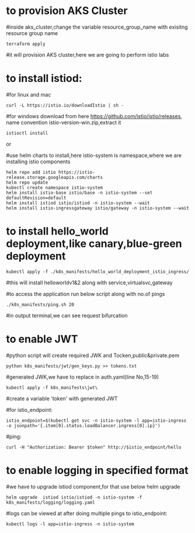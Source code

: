 # to provision AKS Cluster

#inside aks_cluster,change the variable resource_group_name with exisitng resource group name

    terraform apply

#it will provision AKS cluster,here we are going to perform istio labs


# to install istiod:
#for linux and mac
       
    curl -L https://istio.io/downloadIstio | sh -

#for windows download from here https://github.com/istio/istio/releases, name convention istio-version-win.zip,extract it
  
    istioctl install

or

#use helm charts to install,here istio-system is namespace,where we are installing istio components

    helm repo add istio https://istio-release.storage.googleapis.com/charts
    helm repo update
    kubectl create namespace istio-system
    helm install istio-base istio/base -n istio-system --set defaultRevision=default
    helm install istiod istio/istiod -n istio-system --wait
    helm install istio-ingressgateway istio/gateway -n istio-system --wait

# to install hello_world deployment,like canary,blue-green deployment

    kubectl apply -f ./k8s_manifests/hello_world_deployment_istio_ingress/

#this will install helloworldv1&2 along with service,virtualsvc,gateway

#to access the application run below script along with no.of pings

    ./k8s_manifests/ping.sh 20

#in output terminal,we can see request bifurcation

# to enable JWT

#python script will create required JWK and Tocken,public&private.pem

    python k8s_manifests/jwt/gen_keys.py >> tokens.txt

#generated JWK,we have to replace in auth.yaml(line No,15-19)

    kubectl apply -f k8s_manifests\jwt\

#create a variable 'token' with generated JWT

#for istio_endpoint:

    istio_endpoint=$(kubectl get svc -n istio-system -l app=istio-ingress -o jsonpath='{.item[0].status.loadBalancer.ingress[0].ip}')

#ping: 

    curl -H "Authorization: Bearer $token" http://$istio_endpoint/hello

# to enable logging in specified format

#we have to upgrade istiod component,for that use below helm upgrade

    helm upgrade  istiod istio/istiod -n istio-system -f k8s_manifests/logging/logging.yaml

#logs can be viewed at after doing multiple pings to istio_endpoint: 

    kubectl logs -l app=istio-ingress -n istio-system
